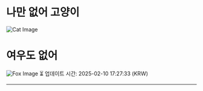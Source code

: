 
# 나만 없어 고양이

![Cat Image](https://cdn2.thecatapi.com/images/2ap.jpg)

# 여우도 없어
![Fox Image](https://randomfox.ca/images/34.jpg)
⏳ 업데이트 시간: 2025-02-10 17:27:33 (KRW)

---

